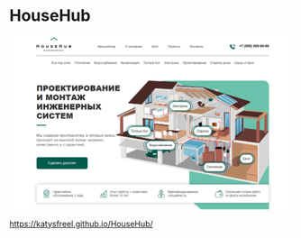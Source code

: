 # HouseHub

![Image](https://github.com/KatySFreel/HouseHub/blob/master/preview.jpg)

https://katysfreel.github.io/HouseHub/

